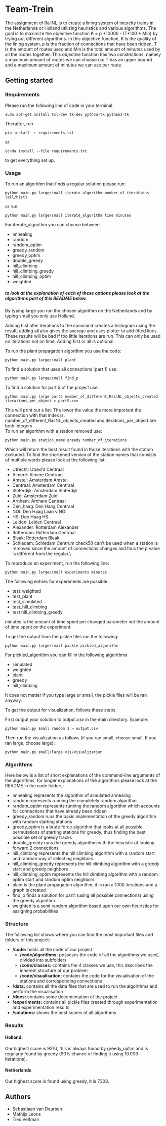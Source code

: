 # Team-Trein

The assignment of RailNL is to create a lining system of intercity trains in the Netherlands or Holland utilizing heuristics and various algorithms.
The goal is to maximize the objective function
K = p \*10000 - (T\*100 + Min) by trying out different algorithms. In this objective function, K is the quality of the lining system,
p is the fraction of connections that have been ridden, T is the amount of routes used and Min is the total amount of minutes used by all the routes together. This objective function has two
constrictions, namely a maximum amount of routes we can choose (so T has an upper bound) and a maximum amount of minutes we can use per route.

## Getting started
### Requirements
Please run the following line of code in your terminal:
```
sudo apt-get install tcl-dev tk-dev python-tk python3-tk
```
Therafter, run
```
pip install -r requirements.txt
```
or
```
conda install --file requirements.txt
```
to get everything set up.

### Usage
To run an algorithm that finds a regular solution please run:
```
python main.py large/small iterate_algorithm number_of_iterations {all/hist}
```
or run:
```
python main.py large/small iterate_algorithm time minutes
```
For iterate_algorithm you can choose between
- annealing
- random
- random_optim
- greedy_random
- greedy_optim
- double_greedy
- hill_climbing
- hill_climbing_greedy
- hill_climbing_optim
- weighted

##### to look at the explanation of each of these options please look at the algorithms part of this README below.

By typing large you run the chosen algorithm on the Netherlands and by typing small you only use Holland.

Adding hist after iterations to the command creates a histogram using the result, adding all also gives the average and uses plotter to add fitted lines. These results will be bad if too little iterations are run. This can only be used on iterations not on time.
Adding hist or all is optional.

To run the plant propagation algorithm you use the code:
```
python main.py large/small plant
```
To find a solution that uses all connections (part 1) use:
```
python main.py large/small find_p
```
To find a solution for part 5 of the project use:
```
python main.py large part5 number_of_different_RailNL_objects_created iterations_per_object > part5.csv
```
This will print out a list. The lower the value the more important the connection with that index is.\
number_of_different_RailNL_objects_created and iterations_per_object are both integers.\
To run an algorithm with a station removed use:
```
python main.py station_name greedy number_of_iterations
```
Which will return the best result found in those iterations with the station excluded.
To find the shortened version of the station names that consists of multiple words please look at the following list:
- Utrecht: Utrecht Centraal
- Almere: Almere Centrum
- Amstel: Amsterdam Amstel
- Centraal: Amsterdam Centraal
- Sloterdijk: Amsterdam Sloterdijk
- Zuid: Amsterdam Zuid
- Arnhem: Arnhem Centraal
- Den_haag: Den Haag Centraal
- NOI: Den Haag Laan v NOI
- HS: Den Haag HS
- Leiden: Leiden Centraal
- Alexander: Rotterdam Alexander
- Rotterdam: Rotterdam Centraal
- Blaak: Rotterdam Blaak
- Schiedam: Schiedam Centrum
check50 can't be used when a station is removed since the amount of connections changes and thus the p value is different from the regular.\

To reproduce an experiment, run the following line:
```
python main.py large/small experiments minutes
```
The following entries for experiments are possible
- test_weighted
- test_plant
- test_simulated
- test_hill_climbing
- test hill_climbing_greedy

minutes is the amount of time spent per changed parameter not the amount of time spent on the experiment.

To get the output from the pickle files run the following:
```
python main.py large/small pickle pickled_algorithm
```
For pickled_algorithm you can fill in the following algorithms
- simulated
- weighted
- plant
- greedy
- hill_climbing

It does not matter if you type large or small, the pickle files will be ran anyway.

To get the output for visualization, follows these steps:

First output your solution to output.csv in the main directory. Example:
```
python main.py small random 1 > output.csv
```

Then run the visualization as follows (if you ran small, choose small. If you ran large, choose large):
```
python main.py small/large vis/visualization
```

### Algorithms
Here below is a list of short explanations of the command-line arguments of the algorithms, for longer explanations of the algorithms please look at the README in the code folders:
- annealing represents the algorithm of simulated annealing
- random represents running the completely random algorithm
- random_optim represents running the random algorithm which accounts for connections that have already been ridden
- greedy_random runs the basic implementation of the greedy algorithm with random starting stations
- greedy_optim is a brute force algorithm that looks at all possible permutations of starting stations for greedy, thus finding the best possible set of greedy tracks
- double_greedy runs the greedy algorithm with the heuristic of looking forward 2 connections
- hill_climbing represents the hill climbing algorithm with a random start and random way of selecting neighbors
- hill_climbing_greedy represents the hill climbing algorithm with a greedy start and greedy neighbors
- hill_climbing_optim represents the hill climbing algorithm with a random optim start and random optim neighbors
- plant is the plant propagation algorithm, it is ran a 1000 iterations and a graph is created
- find_p finds a solution for part1 (using all possible connections) using the greedy algorithm
- weighted is a semi random algorithm based upon our own heuristics for assigning probabilities

### Structure
The following list shows where you can find the most important files and folders of this project:
- **/code:** holds all the code of our project
    - **/code/algorithms:** posseses the code of all the algorithms we used, divided into subfolders
    - **/code/classes:** contains the 4 classes we use, this describes the inherent structure of our problem
    - **/code/visualisation:** contains the code for the visualisation of the stations and corresponding connections
- **/data:** contains all the data files that are used to run the algorithms and perform the visualisation
- **/docs:** contains some documentation of the project
- **/experiments:** contains all pickle files created through experimentation and experimentation results
- **/solutions:** shows the best scores of all algorithms

### Results
#### Holland:
Our highest score is 9210, this is always found by greedy_optim and is regularly found by greedy (90% chance of finding it using 10.000 iterations).

#### Netherlands
Our highest score is found using greedy, it is 7308.

## Authors
- Sebastiaan van Deursen
- Mathijs Leons
- Ties Veltman